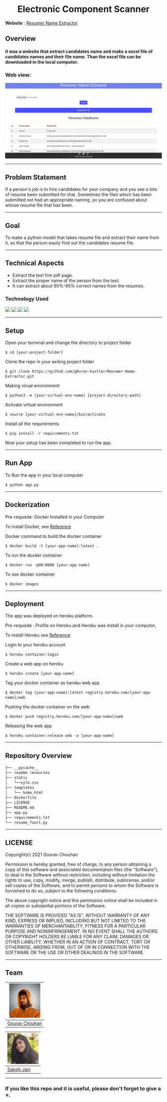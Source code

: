 
<h1 align="center" >Electronic Component Scanner</h1>

**Website** : [Resumer Name Extractor](https://resumer-name-extractor.herokuapp.com/)


## Overview
#### It was a website that extract candidates name and make a excel file of candidates names and their file name. Than the excel file can be downloaded in the local computer. 
### Web view:
![](https://github.com/g0urav-hustler/Resumer-Name-Extractor/blob/master/readme%20resources/website%20image.png)

----------------------------
## Problem Statement

If a person's job is to hire candidates for your company and you see a lots of resume been submitted for that. Sometimes the files which has been submitted not had an appropriate naming ,so you are confused about whose resume file that has been.

----------------------------
## Goal
To make a python model that takes resume file and extract their name from it,  so that the person easily find out the candidates resume file.

----------------------------
## Technical Aspects
- Extract the text frm pdf page.
- Extract the proper name of the person from the text.
- It can extract about 90%-95% correct names from the resumes.

### Technology Used 
![](https://img.shields.io/badge/Python-3.7-blue.svg)
![](https://img.shields.io/badge/Flask-1.1.1-blue.svg)
![](https://img.shields.io/badge/Docker-20.10.12-blue.svg)
![](https://img.shields.io/badge/Heroku-7.59.1-blue.svg)

----------------------------
## Setup

Open your terminal and change the directory to project folder
```
$ cd [your-project-folder]
```
Clone the repo in your exiting project folder
```
$ git clone https://github.com/g0urav-hustler/Resumer-Name-Extractor.git
```
Making virual environment 
```
$ python3 -m [your-virtual-env-name] [project-directory-path]
```
Activate virtual environment 
```
$ source [your-virtual-env-name]/bin/activate
```
Install all the requirements
```
$ pip install -r requirements.txt
```
Now your setup has been completed to run the app.

----------------------------
## Run App
To Run the app in your local computer
```
$ python app.py
```
----------------------------
## Dockerization
Pre-requisite: Docker Installed in your Computer 

To install Docker, see [Reference](https://runnable.com/docker/getting-started/)

Docker command to build the docker container
```
$ docker build -t [your-app-name]:latest .
 ```
To run the docker container
``` 
$ docker run -p80:8000 [your-app-name]
```
To see docker container 
```
$ docker images
```

----------------------------
## Deployment
The app was deployed on heroku platform.

Pre-requisite : Profile on Heroku and Heroku was install in your computor,

To install Heroku see [Reference](https://devcenter.heroku.com/articles/heroku-cli)

Login to your heroku account
```
$ heroku container:login
```
Create a web app on heroku
```
$ heroku create [your-app-name]
```
Tag your docker container as heroku web app
```
$ docker tag [your-app-name]:latest registry.heroku.com/[your-app-name]/web
```
Pushing the docker container on the web
```
$ docker push registry.heroku.com/[your-app-name]/web
```
Releasing the web app
```
$ heroku container:release web -a [your-app-name]
```

----------------------------
## Repository Overview
```
├── __pycache__
├── readme resources
├── static 
│   └──syle.css
├── templates
│   └── home.html
├── Dockerfile
├── LICENSE
├── README.md
├── app.py
├── requirements.txt
└── resume_funct.py
```

----------------------------
## LICENSE
Copyright(c) 2021 Gourav Chouhan

Permission is hereby granted, free of charge, to any person obtaining a copy of this software and associated documentation files (the "Software"), to deal in the Software without restriction, including without limitation the rights to use, copy, modify, merge, publish, distribute, sublicense, and/or sell copies of the Software, and to permit persons to whom the Software is furnished to do so, subject to the following conditions:

The above copyright notice and this permission notice shall be included in all copies or substantial portions of the Software.

THE SOFTWARE IS PROVIDED "AS IS", WITHOUT WARRANTY OF ANY KIND, EXPRESS OR IMPLIED, INCLUDING BUT NOT LIMITED TO THE WARRANTIES OF MERCHANTABILITY, FITNESS FOR A PARTICULAR PURPOSE AND NONINFRINGEMENT. IN NO EVENT SHALL THE AUTHORS OR COPYRIGHT HOLDERS BE LIABLE FOR ANY CLAIM, DAMAGES OR OTHER LIABILITY, WHETHER IN AN ACTION OF CONTRACT, TORT OR OTHERWISE, ARISING FROM, OUT OF OR IN CONNECTION WITH THE SOFTWARE OR THE USE OR OTHER DEALINGS IN THE SOFTWARE.

----------------------------
## Team
<img src = "https://github.com/g0urav-hustler/Resumer-Name-Extractor/blob/master/readme%20resources/Profile.png" width = 100> |
-|
[Gourav Chouhan](https://github.com/g0urav-hustler) |


<img src = "readme resources/Sakshi Profile.jpeg" width = 100> |
-|
[Sakshi Jain](https://github.com/sakshi4235) | 

----------------------------

### If you like this repo and it is useful, please don't forget to give a ⭐.


